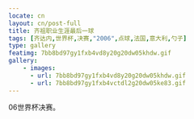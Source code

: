 ```yaml
---
locate: cn
layout: cn/post-full
title: 齐祖职业生涯最后一球
tags: [齐达内,世界杯,决赛,"2006",点球,法国,意大利,勺子]
type: gallery
featimg: 7bb8bd97gy1fxb4vd8y20g20dw05khdw.gif
gallery:
    - images:
      - url: 7bb8bd97gy1fxb4vd8y20g20dw05khdw.gif
      - url: 7bb8bd97gy1fxb4vctdl2g20dw05ke83.gif
---
```


06世界杯决赛。